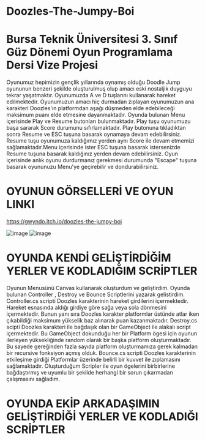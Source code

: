 # Doozles-The-Jumpy-Boi
# Bursa Teknik Üniversitesi 3. Sınıf Güz Dönemi Oyun Programlama Dersi Vize Projesi

Oyunumuz hepimizin gençlik yıllarında oynamış olduğu Doodle Jump oyununun benzeri şekilde oluşturulmuş olup amacı eski nostaljik duyguyu tekrar yaşatmaktır. 
Oyunumuzda A ve D tuşlarını kullanarak hareket edilmektedir. Oyunumuzun amacı hiç durmadan zıplayan oyunumuzun ana karakteri Doozles'ın platformdan aşağı düşmeden elde edebileceği maksimum puanı elde etmesine dayanmaktadır. Oyunda bulunan Menu içerisinde Play ve Resume butonları bulunmaktadır. 
Play tuşu oyunumuzu başa sararak Score durumunu sıfırlamaktadır. Play butonuna tıkladıktan sonra Resume ve ESC tuşuna basarak oynamaya devam edebilirsiniz.
Resume tuşu oyunumuza kaldığımız yerden aynı Score ile devam etmemizi sağlamaktadır.Menu içerisinde ister ESC tuşuna basarak istersenizde Resume tuşuna basarak kaldığınız yerden devam edebilirsiniz.
Oyun içerisinde anlık oyunu durdurmanız gerekmesi durumunda "Escape" tuşuna basarak oyununuzu Menu'ye geçirebilir ve dondurabilirsiniz.

# OYUNUN GÖRSELLERİ VE OYUN LINKI
https://gwyndo.itch.io/doozles-the-jumpy-boi


![image](https://user-images.githubusercontent.com/74237991/204635127-96a21771-c149-4c7b-a3ee-21981aa76f45.png)
![image](https://user-images.githubusercontent.com/74237991/204635185-1f73da2b-4f97-40b4-90ed-779aabdc6f33.png)

# OYUNDA KENDİ GELİŞTİRDİĞİM YERLER VE KODLADIĞIM SCRİPTLER


Oyunun Menusünü Canvas kullanarak oluşturdum ve geliştirdim. Oyunda bulunan Controller , Destroy ve Bounce Scriptlerini yazarak gelistirdim. Controller.cs scripti Doozles karakterinin hareket girdilerini içermektedir. Hareket esnasında aldığı girdiye göre sağa veya sola dönmesini içermektedir. Bunun yanı sıra Doozles karakter platformlar üstünde atlar iken çıkabildiği maksimum yükselik baz alınarak puan kazanmaktadır. 
Destroy.cs scipti Doozles karakteri ile bağdaşık olan bir GameObject ile alakalı script içermektedir. Bu GameObject dokunduğu her bir Platform ögesi için oyunun ilerleyen yüksekliğinde random olarak bir başka platform oluşturmaktadır. Bu sayede gereğinden fazla sayıda platform oluşturmamıza gerek kalmadan bir recursive fonksiyon açmış olduk.
Bounce.cs scripti Doozles karakterinin etkileşime girdiği Platformlar üzerinde belirli bir kuvvet ile zıplamasını sağlamaktadır.
Oluşturduğum Scripler ile oyun ögelerini birbirlerine bağdaştırmış ve uyumlu bir şekilde herhangi bir sorun çıkarmadan çalışmasını sağladım.

# OYUNDA EKİP ARKADAŞIMIN GELİŞTİRDİĞİ YERLER VE KODLADIĞI SCRİPTLER
